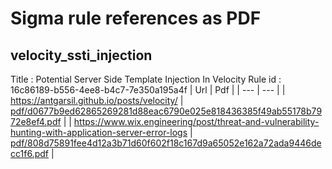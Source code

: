 # Sigma rule references as PDF

## velocity_ssti_injection
Title : Potential Server Side Template Injection In Velocity
Rule id : 16c86189-b556-4ee8-b4c7-7e350a195a4f
| Url | Pdf |
| --- | --- |
| https://antgarsil.github.io/posts/velocity/ | [pdf/d0677b9ed62865269281d88eac6790e025e818436385f49ab55178b7972e8ef4.pdf](pdf/d0677b9ed62865269281d88eac6790e025e818436385f49ab55178b7972e8ef4.pdf) |
| https://www.wix.engineering/post/threat-and-vulnerability-hunting-with-application-server-error-logs | [pdf/808d75891fee4d12a3b71d60f602f18c167d9a65052e162a72ada9446decc1f6.pdf](pdf/808d75891fee4d12a3b71d60f602f18c167d9a65052e162a72ada9446decc1f6.pdf) |

